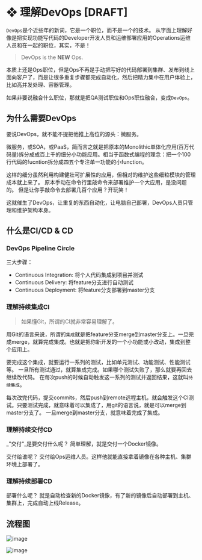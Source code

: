 # ❖ 理解DevOps [DRAFT]

`DevOps`是个近些年的新词，它是一个职位，而不是一个的技术。
从字面上理解好像是把实现功能写代码的Developer开发人员和运维部署应用的Operations运维人员和在一起的职位，其实，不是！

> DevOps is the **NEW** Ops. 

本质上还是Ops职位，但是Ops不再是手动把写好的代码部署到集群、发布到线上面向客户了，而是让很多重复步骤都完成自动化，然后把精力集中在用户体验上，比如高并发处理、容器管理。

如果非要说融合什么职位，那就是把QA测试职位和Ops职位融合，变成`DevOps`。


## 为什么需要DevOps

要说DevOps，就不能不提把他推上高位的源头：微服务。

微服务，或SOA，或PaaS，简而言之就是把原本的Monolithic单体化应用(百万代码量)拆分成成百上千的细分小功能应用。相当于函数式编程的理念：把一个100行代码的fucntion拆分成四五个专注单一功能的小function。

这样的细分虽然利用构建健壮可扩展性的应用，但相对的维护这些细粒模块的管理成本就上来了。
原本手动在命令行里敲命令来部署维护一个大应用，是没问题的。
但是让你手敲命令去部署几百个应用？开玩笑！

这就催生了DevOps，让重复的东西自动化，让电脑自己部署，DevOps人员只管理和维护架构本身。



## 什么是CI/CD & CD


### DevOps Pipeline Circle

三大步骤：
- Continuous Integration: 将个人代码集成到项目并测试
- Continuous Delivery: 将feature分支进行自动测试
- Continuous Deployment: 将feature分支部署到master分支


### 理解持续集成CI

> 如果懂Git，所谓的CI就非常容易理解了。

用Git的语言来说，所谓的`集成`就是把feature分支merge到master分支上。一旦完成merge，就算完成集成。也就是把你新开发的一个小功能或小改动，集成到整个应用上。

要完成这个集成，就要运行一系列的测试，比如单元测试、功能测试、性能测试等。
一旦所有测试通过，就算集成完成。如果哪个测试失败了，那么就要再回去继续改代码。
在每次push的时候自动触发这一系列的测试并返回结果，这就叫`持续集成`。

每次改完代码，提交commits，然后push到remote远程主机，就会触发这个CI测试。只要测试完成，就意味着可以集成了，用git的语言说，就是可以merge到master分支了。
一旦merge到master分支，就意味着完成了集成。


### 理解持续交付CD

_"交付"_是要交付什么呢？
简单理解，就是交付一个Docker镜像。

交付给谁呢？
交付给Ops运维人员。这样他就能直接拿着镜像在各种主机、集群环境上部署了。


### 理解持续部署CD

部署什么呢？
就是自动检查新的Docker镜像，有了新的镜像后自动部署到主机、集群上，完成自动上线Release。




## 流程图

![image](https://user-images.githubusercontent.com/14041622/54485982-cce32300-48bc-11e9-9bdd-61e6db5dd218.png)

![image](https://user-images.githubusercontent.com/14041622/54485990-fa2fd100-48bc-11e9-97c4-3a651251ca1b.png)


